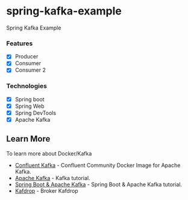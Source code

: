 # spring-kafka-example
Spring Kafka Example

### Features
- [x] Producer
- [x] Consumer
- [x] Consumer 2

### Technologies
- [x] Spring boot
- [x] Spring Web
- [x] Spring DevTools
- [x] Apache Kafka

## Learn More

To learn more about Docker/Kafka

- [Confluent Kafka](https://hub.docker.com/r/confluentinc/cp-kafka/) - Confluent Community Docker Image for Apache Kafka.
- [Apache Kafka](https://kafka.apache.org/) - Kafka tutorial.
- [Spring Boot & Apache Kafka](https://developer.confluent.io/learn-kafka/spring/confluent-cloud/) - Spring Boot & Apache Kafka tutorial.
- [Kafdrop](https://github.com/obsidiandynamics/kafdrop) - Broker Kafdrop
